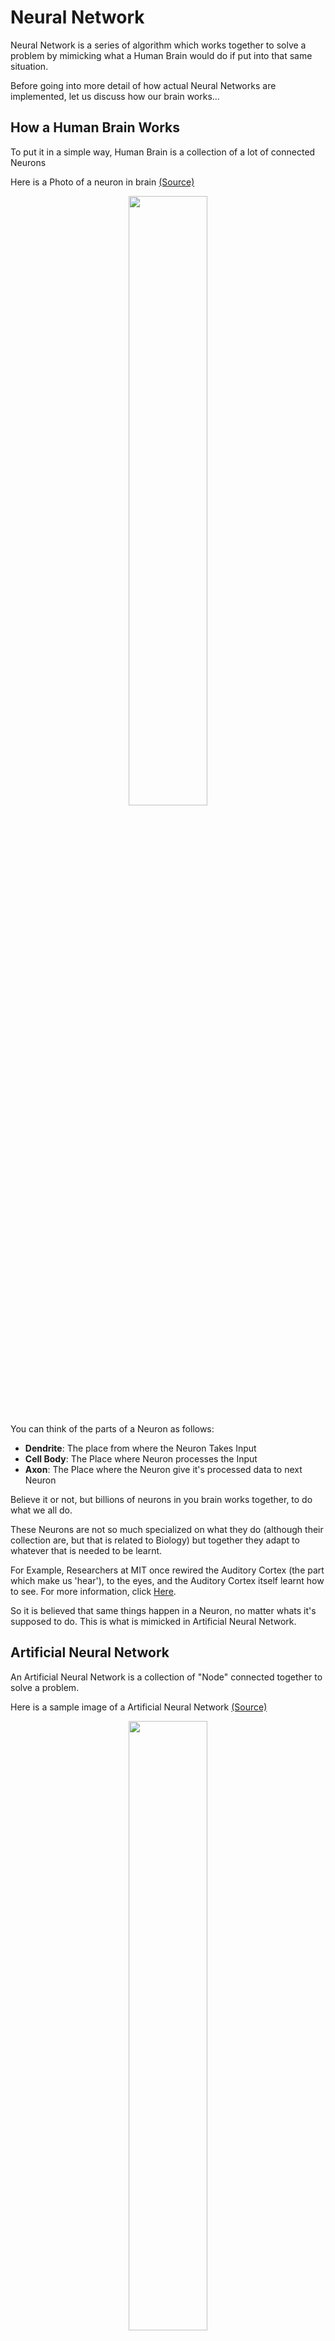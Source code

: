 # Neural Network

Neural Network is a series of algorithm which works together to solve a problem by mimicking what a Human Brain would do if put into that same situation.

Before going into more detail of how actual Neural Networks are implemented, let us discuss how our brain works...

## How a Human Brain Works

To put it in a simple way, Human Brain is a collection of a lot of connected Neurons

Here is a Photo of a neuron in brain <a href="https://simple.wikipedia.org/wiki/Neuron#/media/File:Neuron.svg">(Source)</a>

<p align="center"><img src="./source/Neuron.jpg" width=50% ></p>

You can think of the parts of a Neuron as follows:

-   **Dendrite**: The place from where the Neuron Takes Input
-   **Cell Body**: The Place where Neuron processes the Input
-   **Axon**: The Place where the Neuron give it's processed data to next Neuron

Believe it or not, but billions of neurons in you brain works together, to do what we all do.

These Neurons are not so much specialized on what they do (although their collection are, but that is related to Biology) but together they adapt to whatever that is needed to be learnt.

For Example, Researchers at MIT once rewired the Auditory Cortex (the part which make us 'hear'), to the eyes, and the Auditory Cortex itself learnt how to see. For more information, click <a href="https://news.mit.edu/2000/brain">Here</a>.

So it is believed that same things happen in a Neuron, no matter whats it's supposed to do. This is what is mimicked in Artificial Neural Network.

## Artificial Neural Network

An Artificial Neural Network is a collection of "Node" connected together to solve a problem.

Here is a sample image of a Artificial Neural Network <a href="https://commons.wikimedia.org/wiki/Category:Artificial_neural_networks#/media/File:NeuralNetwork.png">(Source)</a>

<p align="center"><img src="./source/NeuralNetwork.png" width=50%></p>

Following things are Important to note in the above Diagram:

-   All Circles are called node in the Artificial Neural Network. They Take Inputs, Process them, and give their outputs to the next node

-   The Green nodes are called Input Nodes,

    -   They take input directly from the data to be learned, process them, and give their output to the next layer.
    -   There can only be one Input Layer
    -   All input node collectively takes a vector as input

-   The Blue Nodes are called [Hidden Layer](https://developers.google.com/machine-learning/glossary#hidden-layer)

    -   They inputs from all the nodes from their previous layer, process them, and gives the output to next layer.
    -   There can be many hidden layers

-   The Red node is called the Output Layer

    -   They take input from their previous layer, process them, and give an output, which says what the Neural Network has "thought" of the input given to it.

-   The concept of nodes are just for easier understanding. In algorithm, they are implemented as mathematical formulas

-   All the arrows here are called "data transfer" in algorithm, they are called the learning parameters. The Machine trains itself by tuning these parameters.

-   This type of model is called a **Sequential** Model, and the layers are called **Dense** Layers.

## Where to use this model

This model may solve any problem, which are coded with traditional programming,but they are not used there as they have to be trained to work as intended, which might take a long time to do.

These class of models are used to process the things, which are not easily done by traditional programming methods.

Before moving further let's look at another topic

## Image

_What does Image has to do with Machine Learning?_

Image is one of the popular data, where it's very hard to implement Traditional Programming Methods, This is one of the places where the Neural Network Model Shines.

Before discussing why the Neural Network shines here, lets look why it doesn't work well with traditional programming...

Image is an object which gives us an visual representation of something

Let's take an example of the above image of Neural Network, A human sees it at circles connected via line (for simplicity).

But computer perceives it as follows:

-   A 2D matrix of a 3 number set, which signifies the color at a specific point
-   Each 3 set number is called a pixel

There are many types of Image representation, some of them are:

1. RGB Image

    - Pixel are a set of three numbers, which signifies intensity of Red, Green, and Blue color in the scale of 0-255

2. Binary Image

    - Pixel is a single number, which is either 0 for white and 1 for black

3. Greyscale Image
    - Pixel is a single number ranging from 0-255 which signifies the intensity of black, which 255 being pure black
    - This image is commonly called black and white image (yes, I know it's confusing)

You might wonder why the value 255 is coming so much, this is because generally a pixel is represented by a 8 bit number (or 8\*3 for rgb). Nowadays 10 bit colors are also emerging, which can display a lot of numbers than an 8 bit image. This is called bit depth and to know more, see this <a href="https://www.youtube.com/watch?v=Jcgg7jq1W3o&ab_channel=Techquickie">Video</a>

# Machine Learning with TensorFlow

With All the Introduction out of the way, let's start to understand how to actually implement this Machine using TensorFlow 2

[TensorFlow 2](https://www.tensorflow.org/tutorials/quickstart/beginner) is a open-source platform of Machine Learning, and we can use it to develop Machine Learning Model with relatively less amount of codes than pure mathematical execution. This make it easy for us to understand what's actually happening in big picture, rather than delving into complex mathematical operations. To know more about this platform, Click [Here](https://www.tensorflow.org/)

Along with TensorFlow we also use Matplotlib for Plotting Graphs to Better Understand what's actually going on...

To know more about Matplotlib, click [here](https://matplotlib.org/)

We will be working on MNIST Dataset, This dataset has 70000 data of 28x28 matrices, which is an image of a digit from 0-9

Here is a sample image from the dataset

<p align="center"><img src="./source/sample_digit.png" width=25%></p>

## Importing Dataset

This dataset is so common that it's readily available inside the tensorFlow module itself and can be loaded in as follows

```python
    from tensorflow.keras.datasets import mnist
    (x_train,y_train), (x_valid,y_valid) = mnist.load_data()
```

This automatically downloads dataset and divides it into Training and Validation Dataset

Training Dataset is the part by which, the Machine trains itself, and Validation dataset is the part by which we test how good is the prediction of the machine.

y values are the [labels](https://developers.google.com/machine-learning/glossary#label), which tells which digit is it's corresponding x

## Exploring Dataset

We can see the shape of the Training and validation Dataset by the following code...

```python
print(x_train.shape)
```
This will print `(60000, 28, 28)`, signifying that `x_train` has 60000 dataset, each of them are 28x28 matrix

Here's the code to print the image above:

```python
import matplotlib.pyplot as plt
import random

value = random.randint(0,x_train.shape[0])
plt.axis('off')
plt.imshow(x_train[value],cmap='Greys')
print(y_train[value])
```

`random.randint(a,b)` gives a random number between a and b, and `plt.imshow(matrix)` shows the image, `cmap` option here decides which color space to use for displaying. To know more about `imshow()`, click [Here](https://matplotlib.org/stable/api/_as_gen/matplotlib.pyplot.imshow.html)

### Flattening Dataset

The Machine can't take 28x28 array as an input, as we saw that it takes a Vector or 1D array as input. So we [reshape](https://www.tensorflow.org/api_docs/python/tf/reshape) them to 784 element 1D array (28*28 = 784), by the following code...

```python
x_train = x_train.reshape(x_train.shape[0],x_train.shape[1]*x_train.shape[2])
x_valid = x_valid.reshape(x_valid.shape[0],x_valid.shape[1]*x_valid.shape[2])

print(x_train.shape)
print(x_valid.shape)
```

This will print `(60000, 784)` and `(10000, 784)`, signifying that 28x28 2D matrix has been converted to 784 1D matrix. This is called _flattening_ the images.

## Normalizing Dataset

The TensorFlow model, which we are going to use requires input values to be in the range 0-1, so we need to  convert the images range 0-255 to 0-1, we do it by the following...

```python
x_train = x_train / 255
x_valid = x_valid / 255
```

This step is called [Normalization](https://developers.google.com/machine-learning/glossary#normalization)


## Categorical Encoding

The `y_train` and `y_valid` are a number ranging from 0-9 , but as the model will be working in float values between 0 and 1, and can only give outputs in that range, so what we do is that we convert `y_train` and `y_valid` to a set of 10 numbers with following property

-   i<sup>th</sup> value of y_train will be 1 if y_train was i

This was super simplified as only one data point was in question, in reality we have to convert an n size dataset of output to nxm size dataset, where m is the max value of y. This is called Categorical Encoding.

Luckily TensorFlow has built-in function [`to_categorical`](https://www.tensorflow.org/api_docs/python/tf/keras/utils/to_categorical) for this, which is done by following code...

```python
import tensorflow.keras as keras

num_category = 10

y_train = keras.utils.to_categorical(y_train,num_category)
y_valid = keras.utils.to_categorical(y_valid,num_category)
```

Now we have the data set up as needed, we can now proceed to building the model...

## Building the Model

The Build will be as follows:
-   We build a [_Sequential Model_](https://www.tensorflow.org/api_docs/python/tf/keras/Sequential)
-   784 nodes for input layer
-   A single hidden layer with 512 nodes
-   10 outputs layers each having a probability that what digit it is
-   All layers will be [_Dense_](https://www.tensorflow.org/api_docs/python/tf/keras/layers/Dense)

All this can be done in the following codes

```python
from tensorflow.keras.models import Sequential
from tensorflow.keras.layers import Dense

model = Sequential()


model.add(Dense(units=784,activation='relu',input_shape=(784,)))
model.add(Dense(units=512,activation='relu'))
model.add(Dense(units=10,activation='softmax'))

model.compile(loss='categorical_crossentropy',metrics=['accuracy'])
```

Here the words `relu`, `softmax`, and `categorical_crossentropy` are purely mathematical terms, which I will not be explaining right now, I you wanna know more about [ReLu](https://machinelearningmastery.com/rectified-linear-activation-function-for-deep-learning-neural-networks/), [Softmax](https://en.wikipedia.org/wiki/Softmax_function), and [Categorical Cross-Entropy](https://gombru.github.io/2018/05/23/cross_entropy_loss/), click the respective links.

What I will say that `softmax` makes sure that outputs nodes will be probabilistic value, i.e sum of all the output node's output will be one. This makes determining the best guess easier than not using softmax.

## Training the Model

The Model Formed can be trained by the following code...

```python
history = model.fit(x_train,y_train,epochs=20,verbose=1,validation_data=(x_valid,y_valid))
```

Here  `epochs` means number of time to train the model, One Epoch means a full pass of the data set.

This Outputs `history`, which contains all the evaluation parameters for all the epochs.

## Analyzing Output

we can find what data `history` has by following...

```python
history.history.keys()
```

This Outputs `dict_keys(['loss', 'accuracy', 'val_loss', 'val_accuracy'])`, which says that `history.history` is a dictionary data structure with the given four parameters.

To plot the data in `history`, we do the following...

```python
import matplotlib.pyplot as plt

fig,(ax1,ax2) = plt.subplots(1,2)
fig.set_size_inches(20,8)

fig.suptitle('Metrics Of Neural Network')

ax1.plot(history.history['loss'])
ax1.plot(history.history['val_loss'])
ax1.legend(['loss','val_loss'])
ax1.set_title('Loss')

ax2.plot(history.history['accuracy'])
ax2.plot(history.history['val_accuracy'])
ax2.legend(['accuracy','val_accuracy'])
ax2.set_title('Accuracy')
```

This Shows the following two graphs...

<p align="center"><img src="./source/graphs.png" width=100%></p>

Here we see that as the epochs gets continued, although training loss keeps getting decreased and training accuracy keeps increasing (the blue lines), the Validation Loss keep increasing, and Validation Accuracy keeps decreasing. 

This means that the model will give very good results with the models he has already seen, but perform poorly on new data. This is a very bad thing and should be avoided. This is called the Problem of Overfitting.

# Conclusion

I have also provided a .ipynb file [here](https://github.com/Abhiroop25902/Algorithms/blob/ML-Neural-Network-Colab-link-Fix/src/MachineLearningAlgorithms/Deep_Learning/Neural_Network/fashion_MNIST.ipynb), I you wanna see the codes in action.

Hope you have found my guide informative. 😄
